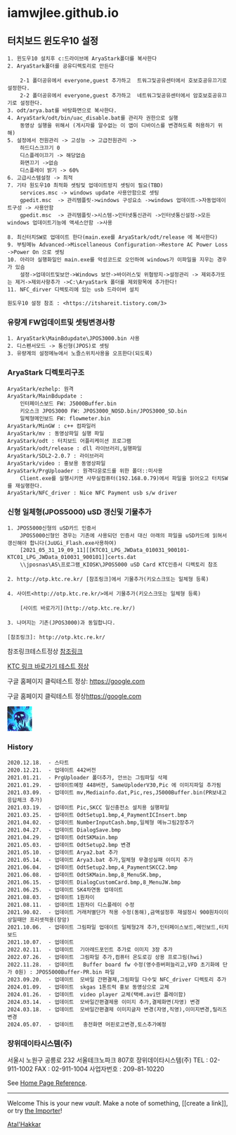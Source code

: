 # iamwjlee.github.io

## 터치보드 윈도우10 설정
```
1. 윈도우10 설치후 c:드라이브에 AryaStark폴더를 복사한다
2. AryaStark폴더를 공유디렉토리로 만든다

    2-1 폴더공유에서 everyone,guest 추가하고  트워그및공유센터에서 호보호공유끄기로 설정한다.
    2-2 폴더공유에서 everyone,guest 추가하고  네트워그및공유센터에서 암호보호공유끄기로 설정한다.
3. odt/arya.bat를 바탕화면으로 복사한다.
4. AryaStark/odt/bin/uac_disable.bat를 관리자 권한으로 실행
    동영상 실행을 위해서 (게시자를 알수없는 이 앱이 디바이스를 변경하도록 허용하기 위해)
5. 설정에서 전원관리 -> 고성능 -> 고급전원관리 -> 
    하드디스크끄기 0
    디스플레이끄기 -> 해당없슴
    화면끄기 ->없슴
    디스플레이 밝기 -> 60%
6. 고급시스템설정 -> 최적
7. 기타 원도우10 최적화 셋팅및 업데이트방지 셋팅이 필요(TBD)
    services.msc -> windows update 사용안함으로 셋팅
    gpedit.msc  -> 관리템플릿->windows 구성요소 ->windows 업데이트->자동업데이트구성 -> 사용안함
    gpedit.msc  -> 관리템플릿->시스템->인터넷통신관리 ->인터넷통신설정->모든 windows 업데이트기능에 액세스안함 ->사용
    
8. 최신터치SW로 업데이트 한다(main.exe를 AryaStark/odt/release 에 복사한다) 
9. 부팅메뉴 Advanced->Miscellaneous Configuration->Restore AC Power Loss ->Power On 으로 셋팅
10. 아리아 실행화일인 main.exe를 악성코드로 오인하여 windows가 이파일을 지우는 경우가 있슴
    설정->업데이트및보안->Windows 보안->바이러스및 위협방지->설정관리 -> 제외추가또는 제거->제외사항추가 ->C:\AryaStark 폴더를 제외항목에 추가한다! 
11. NFC_dirver 디렉토리에 있는 usb 드라이버 설치

```
    원도우10 설정 참조 : <https://itshareit.tistory.com/3> 

### 유량계 FW업데이트및 셋팅변경사항
```
1. AryaStark\MainBdupdate\JPOS3000.bin 사용
2. 디스펜서모드 -> 통신형(JPOS)로 셋팅
3. 유량계의 설정메뉴에서 노즐스위치사용을 오프한다(되도록)
```

### AryaStark 디렉토리구조
```
AryaStark/ezhelp: 원격
AryaStark/MainBdupdate :
    인터페이스보드 FW: J5000Buffer.bin
    키오스크 JPOS3000 FW: JPOS3000_NOSD.bin/JPOS3000_SD.bin
    일체형메인보드 FW: flowmeter.bin
AryaStark/MinGW : c++ 컴파일러
AryaStark/mv : 동영상파일 실행 파일
AryaStark/odt : 터치보드 어플리케이션 프로그램
AryaStark/odt/release : dll 라이브러리,실행파일
AryaStark/SDL2-2.0.7 : 라이브러리
AryaStark/video : 홍보용 동영상파일
AryaStark/PrgUploader : 원격다운로드를 위한 폴더::미사용
    Client.exe를 실행시키면 사무실컴퓨터(192.168.0.79)에서 파일을 읽어오고 터치SW를 재실행한다.
AryaStark/NFC_driver : Nice NFC Payment usb s/w driver    
```

### 신형 일체형(JPOS5000) uSD 갱신및 기물추가
```
1. JPOS5000신형의 uSD카드 인증서
    JPOS5000신형인 경우는 기존에 사용되던 인증서 대신 아래의 파일을 uSD카드에 읽혀서 갱신해야 합니다(JuUGi_Flash.exe사용하여)
    [2021_05_31_19_09_11][[KTC01_LPG_JWData_010031_900101-KTC01_LPG_JWData_010031_900101]]certs.dat
    \\jposnas\AS\프로그램_KIOSK\JPOS5000 uSD Card KTC인증서 디렉토리 참조

2. http://otp.ktc.re.kr/ [참조링크]에서 기물추가(키오스크또는 일체형 등록)   

4. 사이트<http://otp.ktc.re.kr/>에서 기물추가(키오스크또는 일체형 등록) 

    [사이트 바로가기](http://otp.ktc.re.kr/)

3. 나머지는 기존(JPOS3000)과 동일합니다.

[참조링크]: http://otp.ktc.re.kr/

```

참조링크테스트정상 [참조링크]

[참조링크]: http://otp.ktc.re.kr/

[KTC 링크 바로가기 테스트 정상](http://otp.ktc.re.kr/)

구글 홈페이지 클릭테스트 정상: <https://google.com>

구글 홈페이지 클릭테스트 정상<https://google.com>

[![이미지 링크 정상이자만 글자는 안보인다](./res/정신의사슬.png)](http://otp.ktc.re.kr/)

<!-- * 구글 홈페이지: https://google.com -->
### History
```
2020.12.18.  - 스타트 
2020.12.21.  - 업데이트 442버전 
2021.01.21.  - PrgUploader 폴더추가, 안쓰는 그림파일 삭제
2021.01.29.  - 업데이트예정 448버전, SameUploderV30,Pic 에 이미지파일 추가됨
2021.03.09.  - 업데이트 mv,Mediainfo.dat,Pic,res,J5000Buffer.bin(PR보내고 응답체크 추가)
2021.03.19.  - 업데이트 Pic,SKCC 일신충전소 설치용 실행파일
2021.03.25.  - 업데이트 OdtSetup1.bmp,4_PaymentICInsert.bmp
2021.04.02.  - 업데이트 NumberInputCash.bmp,일체형 메뉴그림2장추가
2021.04.27.  - 업데이트 DialogSave.bmp
2021.04.29.  - 업데이트 OdtSKMain.bmp 
2021.05.03.  - 업데이트 OdtSetup2.bmp 변경
2021.05.10.  - 업데이트 Arya2.bat 추가 
2021.05.14.  - 업데이트 Arya3.bat 추가,일체형 무결성실패 이미지 추가
2021.06.04.  - 업데이트 OdtSetup2.bmp,4_PaymentSKCC2.bmp
2021.06.08.  - 업데이트 OdtSKMain.bmp,8_MenuSK.bmp,
2021.06.15.  - 업데이트 DialogCustomCard.bmp,8_MenuJW.bmp 
2021.06.25.  - 업데이트 SK4차연동 업데이트 
2021.08.03.  - 업데이트 1원차이 
2021.08.11.  - 업데이트 1원차이 디스플레이 수정
2021.90.02.  - 업데이트 거래처별단가 적용 수정(동해),금액설정후 재설정시 900원차이이상일때만 프리셋적용(장암) 
2021.10.06.  - 업데이트 그림파일 업데이트 일체형2개 추가,인터페이스보드,메인보드,터치보드 
2021.10.07.  - 업데이트  
2022.02.11.  - 업데이트  기아레드포인트 추가로 이미지 3장 추가 
2022.07.26.  - 업데이트  그림파일 추가,컴퓨터 온도로깅 상용 프로그림(hwi) 
2022.11.28.  - 업데이트   Buffer board fw 수정(영수증버퍼늘리고,VFD 초기화에 단가 0원) : JPOS5000Buffer-PR.bin 파일 
2023.09.20.  - 업데이트  모바일 간편결제,그림파일 다수및 NFC_driver 디렉토리 추가 
2024.01.09.  - 업데이트  skgas 1톤트럭 홍보 동영상으로 교체 
2024.01.26.  - 업데이트  video player 교체(택배.avi만 플레이함) 
2024.03.14.  - 업데이트  모바일간편결제용 이미지 추가,결제화면(자영) 변경 
2024.03.18.  - 업데이트  모바일간편결제 이미지글자 변경(자영,직영),이미지변경,릴리즈변경 
2024.05.07.  - 업데이트   충전화면 머핀로고변경,토스추가예정 

```
### 장위데이타시스템(주)

서울시 노원구 공릉로 232 서울테크노파크 807호 장위데이타시스템(주)
TEL : 02-911-1002 FAX : 02-911-1004 사업자번호 : 209-81-10220

See [Home Page Reference](http://www.j-pos.co.kr/).

---

Welcome
This is your new *vault*.
Make a note of something, [[create a link]], or try [the Importer](https://help.obsidian.md/Plugins/Importer)!




[Atal'Hakkar](./hakkar.md)